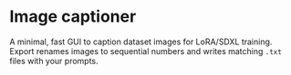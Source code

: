 # Image captioner
A minimal, fast GUI to caption dataset images for LoRA/SDXL training. Export renames images to sequential numbers and writes matching `.txt` files with your prompts.
